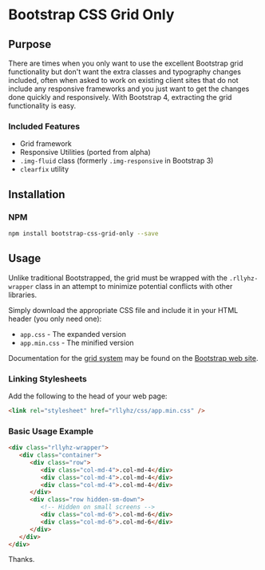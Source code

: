 # Bootstrap CSS Grid Only

## Purpose

There are times when you only want to use the excellent Bootstrap grid functionality but don't want the extra classes and typography changes included, often when asked to work on existing client sites that do not include any responsive frameworks and you just want to get the changes done quickly and responsively. With Bootstrap 4, extracting the grid functionality is easy.

### Included Features

-  Grid framework
-  Responsive Utilities (ported from alpha)
-  `.img-fluid` class (formerly `.img-responsive` in Bootstrap 3)
-  `clearfix` utility

## Installation

### NPM

```bash
npm install bootstrap-css-grid-only --save
```

<!-- ### Bower Installation

```bash
bower install bootstrap-css-grid-only
``` -->

## Usage

Unlike traditional Bootstrapped, the grid must be wrapped with the `.rllyhz-wrapper` class in an attempt to minimize potential conflicts with other libraries.

Simply download the appropriate CSS file and include it in your HTML header (you only need one):

-  `app.css` - The expanded version
-  `app.min.css` - The minified version

Documentation for the [grid system](https://getbootstrap.com/docs/4.1/layout/grid/) may be found on the [Bootstrap web site](https://getbootstrap.com/).

### Linking Stylesheets

Add the following to the head of your web page:

```html
<link rel="stylesheet" href="rllyhz/css/app.min.css" />
```

### Basic Usage Example

```html
<div class="rllyhz-wrapper">
   <div class="container">
      <div class="row">
         <div class="col-md-4">.col-md-4</div>
         <div class="col-md-4">.col-md-4</div>
         <div class="col-md-4">.col-md-4</div>
      </div>
      <div class="row hidden-sm-down">
         <!-- Hidden on small screens -->
         <div class="col-md-6">.col-md-6</div>
         <div class="col-md-6">.col-md-6</div>
      </div>
   </div>
</div>
```

Thanks.
